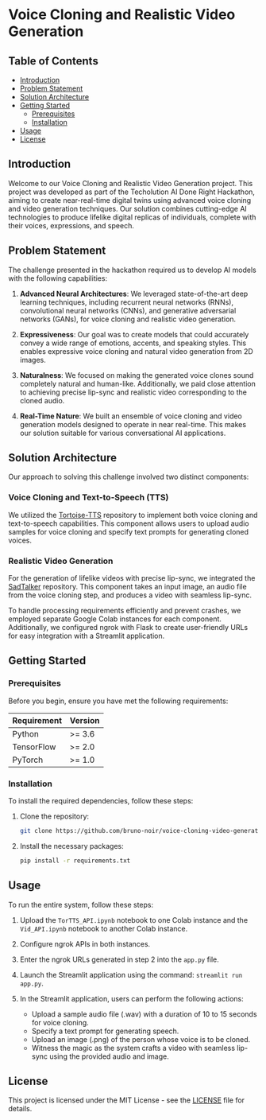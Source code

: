 # Voice Cloning and Realistic Video Generation

## Table of Contents
- [Introduction](#introduction)
- [Problem Statement](#problem-statement)
- [Solution Architecture](#solution-architecture)
- [Getting Started](#getting-started)
  - [Prerequisites](#prerequisites)
  - [Installation](#installation)
- [Usage](#usage)
- [License](#license)

## Introduction

Welcome to our Voice Cloning and Realistic Video Generation project. This project was developed as part of the Techolution AI Done Right Hackathon, aiming to create near-real-time digital twins using advanced voice cloning and video generation techniques. Our solution combines cutting-edge AI technologies to produce lifelike digital replicas of individuals, complete with their voices, expressions, and speech.

## Problem Statement

The challenge presented in the hackathon required us to develop AI models with the following capabilities:

1. **Advanced Neural Architectures**: We leveraged state-of-the-art deep learning techniques, including recurrent neural networks (RNNs), convolutional neural networks (CNNs), and generative adversarial networks (GANs), for voice cloning and realistic video generation.

2. **Expressiveness**: Our goal was to create models that could accurately convey a wide range of emotions, accents, and speaking styles. This enables expressive voice cloning and natural video generation from 2D images.

3. **Naturalness**: We focused on making the generated voice clones sound completely natural and human-like. Additionally, we paid close attention to achieving precise lip-sync and realistic video corresponding to the cloned audio.

4. **Real-Time Nature**: We built an ensemble of voice cloning and video generation models designed to operate in near real-time. This makes our solution suitable for various conversational AI applications.

## Solution Architecture

Our approach to solving this challenge involved two distinct components:

### Voice Cloning and Text-to-Speech (TTS)

We utilized the [Tortoise-TTS](https://github.com/neonbjb/tortoise-tts) repository to implement both voice cloning and text-to-speech capabilities. This component allows users to upload audio samples for voice cloning and specify text prompts for generating cloned voices.

### Realistic Video Generation

For the generation of lifelike videos with precise lip-sync, we integrated the [SadTalker](https://github.com/OpenTalker/SadTalker) repository. This component takes an input image, an audio file from the voice cloning step, and produces a video with seamless lip-sync.

To handle processing requirements efficiently and prevent crashes, we employed separate Google Colab instances for each component. Additionally, we configured ngrok with Flask to create user-friendly URLs for easy integration with a Streamlit application.

## Getting Started

### Prerequisites

Before you begin, ensure you have met the following requirements:

| Requirement       | Version    |
|-------------------|------------|
| Python            | >= 3.6     |
| TensorFlow        | >= 2.0     |
| PyTorch           | >= 1.0     |

### Installation

To install the required dependencies, follow these steps:

1. Clone the repository:

   ```bash
   git clone https://github.com/bruno-noir/voice-cloning-video-generation.git
   
2. Install the necessary packages:

   ```bash
   pip install -r requirements.txt

## Usage

To run the entire system, follow these steps:

1. Upload the `TorTTS_API.ipynb` notebook to one Colab instance and the `Vid_API.ipynb` notebook to another Colab instance.

2. Configure ngrok APIs in both instances.

3. Enter the ngrok URLs generated in step 2 into the `app.py` file.

4. Launch the Streamlit application using the command: `streamlit run app.py`.

5. In the Streamlit application, users can perform the following actions:
   - Upload a sample audio file (.wav) with a duration of 10 to 15 seconds for voice cloning.
   - Specify a text prompt for generating speech.
   - Upload an image (.png) of the person whose voice is to be cloned.
   - Witness the magic as the system crafts a video with seamless lip-sync using the provided audio and image.

## License

This project is licensed under the MIT License - see the [LICENSE](LICENSE) file for details.

